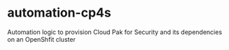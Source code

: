 # automation-cp4s
Automation logic to provision Cloud Pak for Security and its dependencies on an OpenShfit cluster
